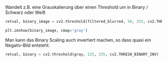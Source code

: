 Wandelt z.B. eine Grauskalierung über einen Threshold um in Binary / Schwarz oder Weiß

```python
retval, binary_image = cv2.threshold(filtered_blurred, 50, 255, cv2.THRESH_BINARY)

plt.imshow(binary_image, cmap='gray')
```

Man kann das Binary Scaling auch invertiert machen, so dass quasi ein Negativ-Bild entsteht:

```python
retval, binary = cv2.threshold(gray, 225, 255, cv2.THRESH_BINARY_INV)
```